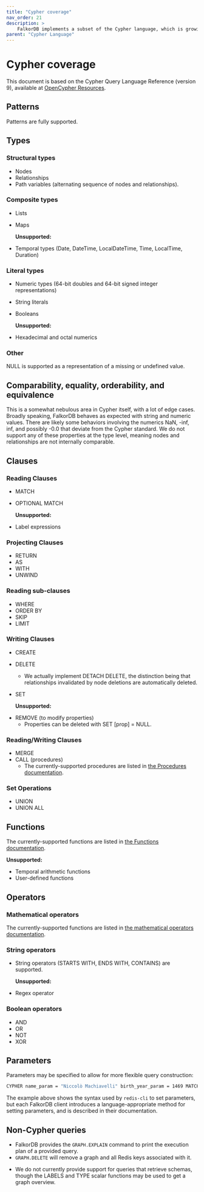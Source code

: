 ```yaml
---
title: "Cypher coverage"
nav_order: 21
description: >
    FalkorDB implements a subset of the Cypher language, which is growing as development continues.
parent: "Cypher Language"
---
```


# Cypher coverage

This document is based on the Cypher Query Language Reference (version 9), available at [OpenCypher Resources](https://www.opencypher.org/resources).

## Patterns

Patterns are fully supported.

## Types

### Structural types

+ Nodes
+ Relationships
+ Path variables (alternating sequence of nodes and relationships).


### Composite types

+ Lists
+ Maps

  **Unsupported:**

- Temporal types (Date, DateTime, LocalDateTime, Time, LocalTime, Duration)

### Literal types

+ Numeric types (64-bit doubles and 64-bit signed integer representations)
+ String literals
+ Booleans

  **Unsupported:**

- Hexadecimal and octal numerics

### Other

NULL is supported as a representation of a missing or undefined value.

## Comparability, equality, orderability, and equivalence

This is a somewhat nebulous area in Cypher itself, with a lot of edge cases.
Broadly speaking, FalkorDB behaves as expected with string and numeric values.
There are likely some behaviors involving the numerics NaN, -inf, inf, and possibly -0.0 that deviate from the Cypher standard.
We do not support any of these properties at the type level, meaning nodes and relationships are not internally comparable.

## Clauses

### Reading Clauses

+ MATCH
+ OPTIONAL MATCH

  **Unsupported:**
  
- Label expressions

### Projecting Clauses

+ RETURN
+ AS
+ WITH
+ UNWIND

### Reading sub-clauses

+ WHERE
+ ORDER BY
+ SKIP
+ LIMIT

### Writing Clauses

+ CREATE
+ DELETE
    + We actually implement DETACH DELETE, the distinction being that relationships invalidated by node deletions are automatically deleted.
+ SET

  **Unsupported:**

- REMOVE (to modify properties)
    + Properties can be deleted with SET [prop] = NULL.

### Reading/Writing Clauses

+ MERGE
+ CALL (procedures)
    - The currently-supported procedures are listed in [the Procedures documentation](/commands/graph.query#procedures).

### Set Operations

+ UNION
+ UNION ALL

## Functions

The currently-supported functions are listed in [the Functions documentation](/commands/graph.query#functions).

  **Unsupported:**

- Temporal arithmetic functions
- User-defined functions

## Operators

### Mathematical operators

The currently-supported functions are listed in [the mathematical operators documentation](/commands/graph.query#mathematical-operators).

### String operators

+ String operators (STARTS WITH, ENDS WITH, CONTAINS) are supported.

  **Unsupported:**

- Regex operator

### Boolean operators

+ AND
+ OR
+ NOT
+ XOR

## Parameters

Parameters may be specified to allow for more flexible query construction:

```sh
CYPHER name_param = "Niccolò Machiavelli" birth_year_param = 1469 MATCH (p:Person {name: $name_param, birth_year: $birth_year_param}) RETURN p
```

The example above shows the syntax used by `redis-cli` to set parameters, but
each FalkorDB client introduces a language-appropriate method for setting parameters,
and is described in their documentation.

## Non-Cypher queries

+ FalkorDB provides the `GRAPH.EXPLAIN` command to print the execution plan of a provided query.
+ `GRAPH.DELETE` will remove a graph and all Redis keys associated with it.
- We do not currently provide support for queries that retrieve schemas, though the LABELS and TYPE scalar functions may be used to get a graph overview.
